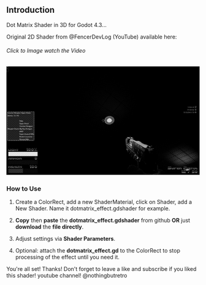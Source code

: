 ## Introduction

Dot Matrix Shader in 3D for Godot 4.3...

Original 2D Shader from @FencerDevLog (YouTube) available here:
###### Click to Image watch the Video
[![Watch the video](https://github.com/mikecabral/Godot_4/blob/main/Shaders/DotMatrix_Shader_3D/thumbnail.PNG)](https://www.youtube.com/watch?v=MghVGtBb04A)


### How to Use

1. Create a ColorRect, add a new ShaderMaterial, click on Shader, add a New Shader. Name it dotmatrix_effect.gdshader for example.

2. **Copy** then **paste** the **dotmatrix_effect.gdshader** from github **OR** just **download** the **file directly**.

3. Adjust settings via **Shader Parameters**.

4. Optional: attach the **dotmatrix_effect.gd** to the ColorRect to stop processing of the effect until you need it.

You're all set! Thanks!
Don't forget to leave a like and subscribe if you liked this shader!
youtube channel! @nothingbutretro